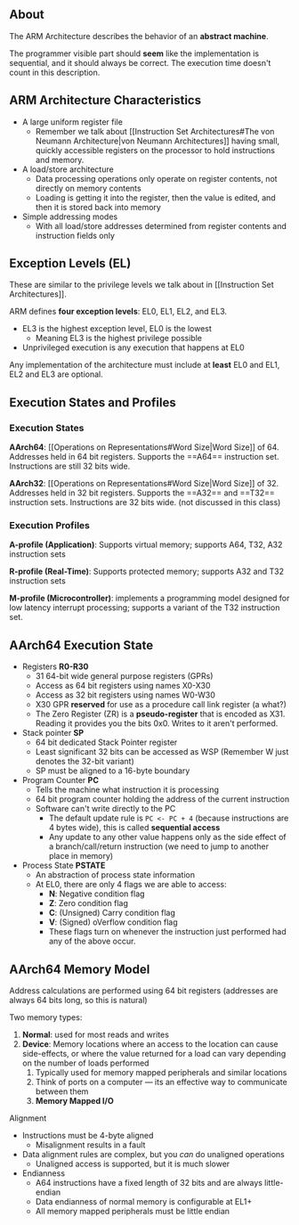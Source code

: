 ## About

The ARM Architecture describes the behavior of an **abstract machine**.

The programmer visible part should **seem** like the implementation is sequential, and it should always be correct. The execution time doesn't count in this description.

## ARM Architecture Characteristics

- A large uniform register file
	- Remember we talk about [[Instruction Set Architectures#The von Neumann Architecture|von Neumann Architectures]] having small, quickly accessible registers on the processor to hold instructions and memory.
- A load/store architecture
	- Data processing operations only operate on register contents, not directly on memory contents
	- Loading is getting it into the register, then the value is edited, and then it is stored back into memory
- Simple addressing modes
	- With all load/store addresses determined from register contents and instruction fields only

## Exception Levels (EL)

These are similar to the privilege levels we talk about in [[Instruction Set Architectures]].

ARM defines **four exception levels**: EL0, EL1, EL2, and EL3.
- EL3 is the highest exception level, EL0 is the lowest
	- Meaning EL3 is the highest privilege possible
- Unprivileged execution is any execution that happens at EL0

Any implementation of the architecture must include at **least** EL0 and EL1, EL2 and EL3 are optional.

## Execution States and Profiles

### Execution States

**AArch64**: [[Operations on Representations#Word Size|Word Size]] of 64. Addresses held in 64 bit registers. Supports the ==A64== instruction set. Instructions are still 32 bits wide.

**AArch32**: [[Operations on Representations#Word Size|Word Size]] of 32. Addresses held in 32 bit registers. Supports the ==A32== and ==T32== instruction sets. Instructions are 32 bits wide. (not discussed in this class)

### Execution Profiles

**A-profile (Application)**: Supports virtual memory; supports A64, T32, A32 instruction sets

**R-profile (Real-Time)**: Supports protected memory; supports A32 and T32 instruction sets

**M-profile (Microcontroller)**: implements a programming model designed for low latency interrupt processing; supports a variant of the T32 instruction set.

## AArch64 Execution State

- Registers **R0-R30**
	- 31 64-bit wide general purpose registers (GPRs)
	- Access as 64 bit registers using names X0-X30
	- Access as 32 bit registers using names W0-W30
	- X30 GPR **reserved** for use as a procedure call link register (a what?)
	- The Zero Register (ZR) is a **pseudo-register** that is encoded as X31. Reading it provides you the bits 0x0. Writes to it aren't performed.
- Stack pointer **SP**
	- 64 bit dedicated Stack Pointer register
	- Least significant 32 bits can be accessed as WSP (Remember W just denotes the 32-bit variant)
	- SP must be aligned to a 16-byte boundary
- Program Counter **PC**
	- Tells the machine what instruction it is processing 
	- 64 bit program counter holding the address of the current instruction
	- Software can't write directly to the PC
		- The default update rule is `PC <- PC + 4` (because instructions are 4 bytes wide), this is called **sequential access**
		- Any update to any other value happens only as the side effect of a branch/call/return instruction (we need to jump to another place in memory)
- Process State **PSTATE**
	- An abstraction of process state information
	- At EL0, there are only 4 flags we are able to access:
		- **N**: Negative condition flag
		- **Z**: Zero condition flag
		- **C**: (Unsigned) Carry condition flag
		- **V**: (Signed) oVerflow condition flag
		- These flags turn on whenever the instruction just performed had any of the above occur.

## AArch64 Memory Model

Address calculations are performed using 64 bit registers (addresses are always 64 bits long, so this is natural)

Two memory types:
1. **Normal**: used for most reads and writes
2. **Device**: Memory locations where an access to the location can cause side-effects, or where the value returned for a load can vary depending on the number of loads performed
	1. Typically used for memory mapped peripherals and similar locations
	2. Think of ports on a computer — its an effective way to communicate between them
	3. **Memory Mapped I/O**

Alignment
- Instructions must be 4-byte aligned
	- Misalignment results in a fault
- Data alignment rules are complex, but you *can* do unaligned operations
	- Unaligned access is supported, but it is much slower
- Endianness
	- A64 instructions have a fixed length of 32 bits and are always little-endian
	- Data endianness of normal memory is configurable at EL1+
	- All memory mapped peripherals must be little endian